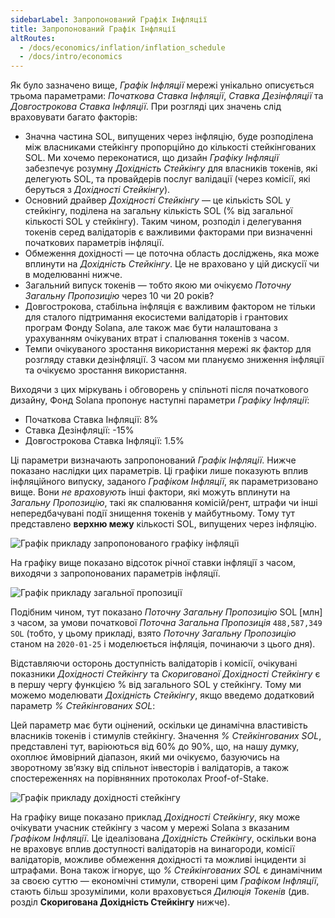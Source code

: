 ```yaml
---
sidebarLabel: Запропонований Графік Інфляції
title: Запропонований Графік Інфляції
altRoutes:
  - /docs/economics/inflation/inflation_schedule
  - /docs/intro/economics
---
```


Як було зазначено вище, _Графік Інфляції_ мережі унікально описується трьома параметрами: _Початкова Ставка Інфляції_, _Ставка Дезінфляції_ та _Довгострокова Ставка Інфляції_. При розгляді цих значень слід враховувати багато факторів:

- Значна частина SOL, випущених через інфляцію, буде розподілена між власниками стейкінгу пропорційно до кількості стейкінгованих SOL. Ми хочемо переконатися, що дизайн _Графіку Інфляції_ забезпечує розумну _Дохідність Стейкінгу_ для власників токенів, які делегують SOL, та провайдерів послуг валідації (через комісії, які беруться з _Дохідності Стейкінгу_).
- Основний драйвер _Дохідності Стейкінгу_ — це кількість SOL у стейкінгу, поділена на загальну кількість SOL (% від загальної кількості SOL у стейкінгу). Таким чином, розподіл і делегування токенів серед валідаторів є важливими факторами при визначенні початкових параметрів інфляції.
- Обмеження дохідності — це поточна область досліджень, яка може вплинути на _Дохідність Стейкінгу_. Це не враховано у цій дискусії чи в моделюванні нижче.
- Загальний випуск токенів — тобто якою ми очікуємо _Поточну Загальну Пропозицію_ через 10 чи 20 років?
- Довгострокова, стабільна інфляція є важливим фактором не тільки для сталого підтримання екосистеми валідаторів і грантових програм Фонду Solana, але також має бути налаштована з урахуванням очікуваних втрат і спалювання токенів з часом.
- Темпи очікуваного зростання використання мережі як фактор для розгляду ставки дезінфляції. З часом ми плануємо зниження інфляції та очікуємо зростання використання.

Виходячи з цих міркувань і обговорень у спільноті після початкового дизайну, Фонд Solana пропонує наступні параметри _Графіку Інфляції_:

- Початкова Ставка Інфляції: 8%
- Ставка Дезінфляції: -15%
- Довгострокова Ставка Інфляції: 1.5%

Ці параметри визначають запропонований _Графік Інфляції_. Нижче показано наслідки цих параметрів. Ці графіки лише показують вплив інфляційного випуску, заданого _Графіком Інфляції_, як параметризовано вище. Вони _не враховують_ інші фактори, які можуть вплинути на _Загальну Пропозицію_, такі як спалювання комісій/рент, штрафи чи інші непередбачувані події знищення токенів у майбутньому. Тому тут представлено **верхню межу** кількості SOL, випущених через інфляцію.

![Графік прикладу запропонованого графіку інфляції](/assets/docs/economics/proposed_inflation_schedule.png)

На графіку вище показано відсоток річної ставки інфляції з часом, виходячи з запропонованих параметрів інфляції.

![Графік прикладу загальної пропозиції](/assets/docs/economics/proposed_total_supply.png)

Подібним чином, тут показано _Поточну Загальну Пропозицію_ SOL [млн] з часом, за умови початкової _Поточна Загальна Пропозиція_ `488,587,349 SOL` (тобто, у цьому прикладі, взято _Поточну Загальну Пропозицію_ станом на `2020-01-25` і моделюється інфляція, починаючи з цього дня).

Відставляючи осторонь доступність валідаторів і комісії, очікувані показники _Дохідності Стейкінгу_ та _Скоригованої Дохідності Стейкінгу_ є в першу чергу функцією % від загального SOL у стейкінгу. Тому ми можемо моделювати _Дохідність Стейкінгу_, якщо введемо додатковий параметр _% Стейкінгованих SOL_:

<!-- $$ \%~\text{SOL у стейкінгу} = \frac{\text{Загальний SOL у стейкінгу}}{\text{Поточна Загальна Пропозиція}} $$ -->

Цей параметр має бути оцінений, оскільки це динамічна властивість власників токенів і стимулів стейкінгу. Значення _% Стейкінгованих SOL_, представлені тут, варіюються від 60% до 90%, що, на нашу думку, охоплює ймовірний діапазон, який ми очікуємо, базуючись на зворотному зв’язку від спільнот інвесторів і валідаторів, а також спостереженнях на порівнянних протоколах Proof-of-Stake.

![Графік прикладу дохідності стейкінгу](/assets/docs/economics/example_staked_yields.png)

На графіку вище показано приклад _Дохідності Стейкінгу_, яку може очікувати учасник стейкінгу з часом у мережі Solana з вказаним _Графіком Інфляції_. Це ідеалізована _Дохідність Стейкінгу_, оскільки вона не враховує вплив доступності валідаторів на винагороди, комісії валідаторів, можливе обмеження дохідності та можливі інциденти зі штрафами. Вона також ігнорує, що _% Стейкінгованих SOL_ є динамічним за своєю суттю — економічні стимули, створені цим _Графіком Інфляції_, стають більш зрозумілими, коли враховується _Дилюція Токенів_ (див. розділ **Скоригована Дохідність Стейкінгу** нижче).
